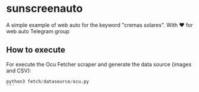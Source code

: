 # sunscreenauto
A simple example of web auto for the keyword "cremas solares". With ❤️  for web auto Telegram group

## How to execute

For execute the Ocu Fetcher scraper and generate the data source (images and CSV):

```python
python3 fetch/datasource/ocu.py
´´´
